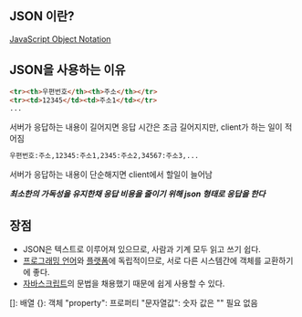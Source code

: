 ## JSON 이란?
[JavaScript Object Notation](https://ko.wikipedia.org/wiki/JSON)

## JSON을 사용하는 이유
```html
<tr><th>우편번호</th><th>주소</th></tr>
<tr><td>12345</td><td>주소1</td></tr>
...
```
서버가 응답하는 내용이 길어지면 응답 시간은 조금 길어지지만, client가 하는 일이 적어짐

```html
우편번호:주소,12345:주소1,2345:주소2,34567:주소3,...
```
서버가 응답하는 내용이 단순해지면 client에서 할일이 늘어남

***최소한의 가독성을 유지한채 응답 비용을 줄이기 위해 json 형태로 응답을 한다***

## 장점

-   JSON은 텍스트로 이루어져 있으므로, 사람과 기계 모두 읽고 쓰기 쉽다.
-   [프로그래밍 언어](https://ko.wikipedia.org/wiki/%ED%94%84%EB%A1%9C%EA%B7%B8%EB%9E%98%EB%B0%8D_%EC%96%B8%EC%96%B4 "프로그래밍 언어")와  [플랫폼](https://ko.wikipedia.org/wiki/%EC%BB%B4%ED%93%A8%ED%8C%85_%ED%94%8C%EB%9E%AB%ED%8F%BC "컴퓨팅 플랫폼")에 독립적이므로, 서로 다른 시스템간에 객체를 교환하기에 좋다.
- [자바스크립트](https://ko.wikipedia.org/wiki/%EC%9E%90%EB%B0%94%EC%8A%A4%ED%81%AC%EB%A6%BD%ED%8A%B8 "자바스크립트")의 문법을 채용했기 때문에 쉽게 사용할 수 있다.



[]: 배열
{}: 객체
"property": 프로퍼티
"문자열값": 숫자 값은 "" 필요 없음

<!--stackedit_data:
eyJoaXN0b3J5IjpbLTE1NTgzODk2OCwtMTg1ODI3Nzg4OCwtMT
YxNjI5NzM1NywyMDM4MzgzODBdfQ==
-->